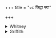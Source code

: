 +++
title = "०८ जिह्वा ज्या"

+++

<details><summary>Whitney</summary>

### Translation
8. His tongue becomes a bow-string, his voice an \[arrow-\] neck, his  
teeth \[become\] shafts (*nāḍīkā́*) smeared with penance; with these the  
Brahman (*brahmán*) pierces the insulters of the gods, with bows having  
force from the heart \[and\] speeded by the gods.

### Notes
Pāda **d** lacks a syllable, though the Anukr. takes no notice of it.  
*Hṛdbalāís* is a questionable formation; Ppp. has instead *nirjalāis*,  
which may contain hidden a better reading ⌊R. *nirjyāis* 'without  
bow-string'?⌋.
</details>

<details><summary>Griffith</summary>

His voice an arrow's neck, his tongue a bowstring, his windpipes fire-enveloped heads of arrows, With these the Brahman pierces through blasphemers, with God-sped bows that quell the hearts within them.
</details>
